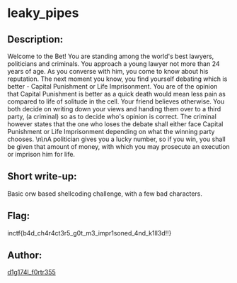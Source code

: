 
# leaky_pipes

## Description:
Welcome to the Bet! You are standing among the world's best lawyers, politicians and criminals. 
You approach a young lawyer not more than 24 years of age. As you converse with him, you come to know about his reputation. The next moment you know, you find yourself debating which is better - Capital Punishment or Life Imprisonment.
You are of the opinion that Capital Punishment is better as a quick death would mean less pain as compared to life of solitude in the cell. Your friend believes otherwise.
You both decide on writing down your views and handing them over to a third party, (a criminal) so as to decide who's opinion is correct.
The criminal however states that the one who loses the debate shall either face Capital Punishment or Life Imprisonment depending on what the winning party chooses. \n\nA politician gives you a lucky number, so if you win, you shall be given that amount of money, with which you may prosecute an execution or imprison him for life.

## Short write-up:
Basic orw based shellcoding challenge, with a few bad characters.

## Flag:
inctf{b4d_ch4r4ct3r5_g0t_m3_impr1soned_4nd_k1ll3d!!}

## Author: 
[d1g174l_f0rtr355](https://twitter.com/BhaskaraShravya)
